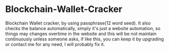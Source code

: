 # Blockchain-Wallet-Cracker
Blockchain Wallet cracker, by using passphrase(12 word seed). It also checks the balance automatically, simply it's just a website automation, so things may changes overtime in the website and this will be not maintain continuously unless someone asks, if like this, you can keep it by upgrading or contact me for any need,  I will probably fix it.
